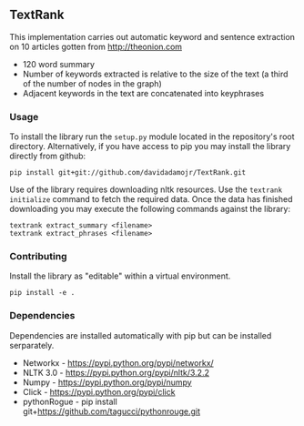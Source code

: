 ## TextRank

This implementation carries out automatic keyword and sentence extraction on 10 articles gotten from http://theonion.com

 - 120 word summary
 - Number of keywords extracted is relative to the size of the text (a third of the number of nodes in the graph)
 - Adjacent keywords in the text are concatenated into keyphrases

### Usage
To install the library run the `setup.py` module located in the repository's root directory.  Alternatively, if you have access to pip you may install the library directly from github:

```
pip install git+git://github.com/davidadamojr/TextRank.git
```

Use of the library requires downloading nltk resources.  Use the `textrank initialize` command to fetch the required data.  Once the data has finished downloading you may execute the following commands against the library:

```
textrank extract_summary <filename>
textrank extract_phrases <filename>
```

### Contributing
Install the library as "editable" within a virtual environment.

```
pip install -e .
```


### Dependencies
Dependencies are installed automatically with pip but can be installed serparately.

* Networkx - https://pypi.python.org/pypi/networkx/
* NLTK 3.0 - https://pypi.python.org/pypi/nltk/3.2.2
* Numpy - https://pypi.python.org/pypi/numpy
* Click - https://pypi.python.org/pypi/click
* pythonRogue - pip install git+https://github.com/tagucci/pythonrouge.git


